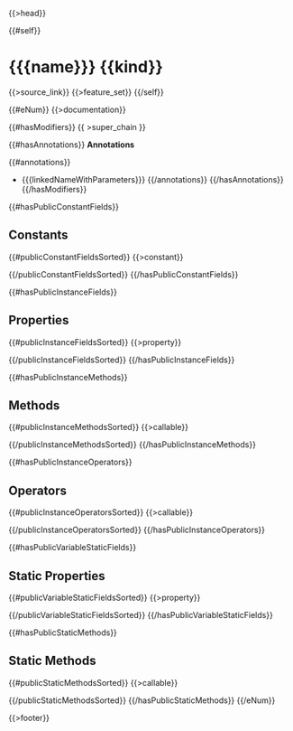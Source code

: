 {{>head}}

{{#self}}
# {{{name}}} {{kind}}

{{>source_link}}
{{>feature_set}}
{{/self}}

{{#eNum}}
{{>documentation}}

{{#hasModifiers}}
{{ >super_chain }}

{{#hasAnnotations}}
**Annotations**

{{#annotations}}
- {{{linkedNameWithParameters}}}
{{/annotations}}
{{/hasAnnotations}}
{{/hasModifiers}}

{{#hasPublicConstantFields}}
## Constants

{{#publicConstantFieldsSorted}}
{{>constant}}

{{/publicConstantFieldsSorted}}
{{/hasPublicConstantFields}}

{{#hasPublicInstanceFields}}
## Properties

{{#publicInstanceFieldsSorted}}
{{>property}}

{{/publicInstanceFieldsSorted}}
{{/hasPublicInstanceFields}}

{{#hasPublicInstanceMethods}}
## Methods

{{#publicInstanceMethodsSorted}}
{{>callable}}

{{/publicInstanceMethodsSorted}}
{{/hasPublicInstanceMethods}}

{{#hasPublicInstanceOperators}}
## Operators

{{#publicInstanceOperatorsSorted}}
{{>callable}}

{{/publicInstanceOperatorsSorted}}
{{/hasPublicInstanceOperators}}

{{#hasPublicVariableStaticFields}}
## Static Properties

{{#publicVariableStaticFieldsSorted}}
{{>property}}

{{/publicVariableStaticFieldsSorted}}
{{/hasPublicVariableStaticFields}}

{{#hasPublicStaticMethods}}
## Static Methods

{{#publicStaticMethodsSorted}}
{{>callable}}

{{/publicStaticMethodsSorted}}
{{/hasPublicStaticMethods}}
{{/eNum}}

{{>footer}}
